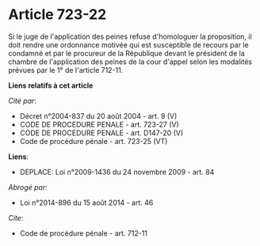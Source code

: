# Article 723-22

Si le juge de l'application des peines refuse d'homologuer la proposition, il doit rendre une ordonnance motivée qui est
susceptible de recours par le condamné et par le procureur de la République devant le président de la chambre de
l'application des peines de la cour d'appel selon les modalités prévues par le 1° de l'article 712-11.

**Liens relatifs à cet article**

_Cité par_:

  - Décret n°2004-837 du 20 août 2004 - art. 9 (V)
  - CODE DE PROCEDURE PENALE - art. 723-27 (V)
  - CODE DE PROCEDURE PENALE - art. D147-20 (V)
  - Code de procédure pénale - art. 723-25 (VT)

**Liens**:

  - DEPLACE: Loi n°2009-1436 du 24 novembre 2009 - art. 84

_Abrogé par_:

  - Loi n°2014-896 du 15 août 2014 - art. 46

_Cite_:

  - Code de procédure pénale - art. 712-11
